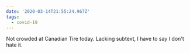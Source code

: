 ```yaml
---
date: '2020-03-14T21:55:24.967Z'
tags:
  - covid-19
---
```


Not crowded at Canadian Tire today. Lacking subtext, I have to say I don't hate it.
